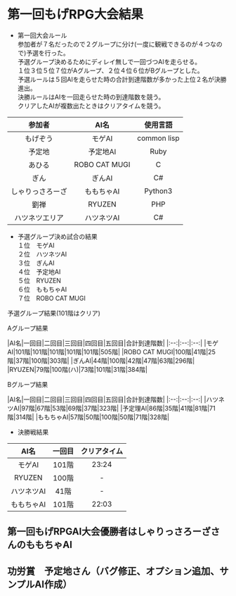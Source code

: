 # 第一回もげRPG大会結果  

- 第一回大会ルール  
参加者が７名だったので２グループに分け(一度に観戦できるのが４つなので)予選を行った。  
予選グループ決めるためにディレイ無しで一回づつAIを走らせる。  
１位３位５位７位がAグループ、２位４位６位がBグループとした。  
予選ルールは５回AIを走らせた時の合計到達階数が多かった上位２名が決勝進出。  
決勝ルールはAIを一回走らせた時の到達階数を競う。  
クリアしたAIが複数出たときはクリアタイムを競う。


|参加者|AI名|使用言語|
|:--:|:--:|:--:|
|もげぞう|モゲAI|common lisp|
|予定地|予定地AI|Ruby|
|あひる|ROBO CAT MUGI|C|
|ぎん|ぎんAI|C#|
|しゃりっさろーざ|ももちゃAI|Python3|
|劉禅|RYUZEN|PHP|
|ハツネツエリア|ハツネツAI|C#|

- 予選グループ決め試合の結果  
１位　モゲAI  
２位　ハツネツAI  
３位　ぎんAI  
４位　予定地AI  
５位　RYUZEN  
６位　ももちゃAI  
７位　ROBO CAT MUGI  


予選グループ結果(101階はクリア)  

Aグループ結果  
  
|AI名|一回目|二回目|三回目|四回目|五回目|合計到達階数|
|:--:|:--:|:--:|
|モゲAI|101階|101階|101階|101階|101階|505階|
|ROBO CAT MUGI|100階|41階|25階|37階|100階|303階|
|ぎんAI|44階|100階|42階|47階|63階|296階|
|RYUZEN|79階|100階(ハ)|73階|101階|31階|384階|

Bグループ結果  
  
  
|AI名|一回目|二回目|三回目|四回目|五回目|合計到達階数|
|:--:|:--:|:--:|
|ハツネツAI|97階|67階|53階|69階|37階|323階|
|予定理AI|86階|35階|41階|81階|71階|314階|
|ももちゃAI|57階|50階|100階|50階|71階|328階|


- 決勝戦結果  

|AI名|一回目|クリアタイム|
|:--:|:--:|:--:|
|モゲAI|101階|23:24|
|RYUZEN|100階|-|
|ハツネツAI|41階|-|
|ももちゃAI|101階|22:03|


## 第一回もげRPGAI大会優勝者はしゃりっさろーざさんのももちゃAI

## 功労賞　予定地さん（バグ修正、オプション追加、サンプルAI作成）
